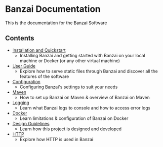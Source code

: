 # Banzai Documentation
This is the documentation for the Banzai Software

## Contents
* [Installation and Quickstart](Installation%20and%20Quickstart.md)
    * Installing Banzai and getting started with Banzai on your local machine or Docker (or any other virtual machine)
* [User Guide](User-Guide.md)
    * Explore how to serve static files through Banzai and discover all the features of the software
* [Configuration](Configuration.md)
    * Configuring Banzai's settings to suit your needs
* [Maven](Maven.md)
    * How to set up Banzai on Maven & overview of Banzai on Maven
* [Logging](Logging.md)
    * Learn what Banzai logs to console and how to access error logs
* [Docker](Docker.md)
    * Learn limitations & configuration of Banzai on Docker
* [Design Guidelines](Design-Guidelines.md)
    * Learn how this project is designed and developed
* [HTTP](Http.md)
    * Explore how HTTP is used in Banzai

       